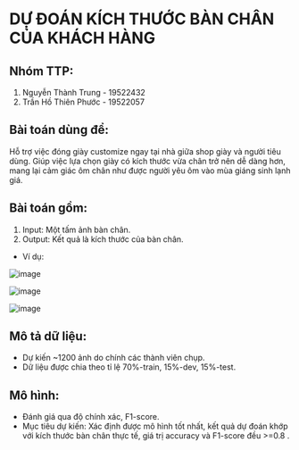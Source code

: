 # **DỰ ĐOÁN KÍCH THƯỚC BÀN CHÂN CỦA KHÁCH HÀNG**

## Nhóm TTP:

1. Nguyễn Thành Trung - 19522432
2. Trần Hồ Thiên Phước - 19522057

## Bài toán dùng để:
Hỗ trợ việc đóng giày customize ngay tại nhà giữa shop giày và người tiêu dùng. Giúp việc lựa chọn giày có kích thước vừa chân trở nên dễ dàng hơn, mang lại cảm giác ôm chân như được người yêu ôm vào mùa giáng sinh lạnh giá.

## Bài toán gồm:

1. Input: Một tấm ảnh bàn chân.
2. Output: Kết quả là kích thước của bàn chân.
- Ví dụ:

![image](https://user-images.githubusercontent.com/76487372/147303092-64719c0e-aac5-46f2-9655-7f449044f09d.png)

![image](https://user-images.githubusercontent.com/76487372/147303450-79fb205d-c273-4940-8cb8-95fe589145cd.png)

![image](https://user-images.githubusercontent.com/76487372/147303462-513ee868-9512-4e7b-aa9e-7fb2c23b453b.png)

## Mô tả dữ liệu:

- Dự kiến ~1200 ảnh do chính các thành viên chụp.
- Dữ liệu được chia theo tỉ lệ 70%-train, 15%-dev, 15%-test.

## Mô hình:

- Đánh giá qua độ chính xác, F1-score.
- Mục tiêu dự kiến: Xác định được mô hình tốt nhất, kết quả dự đoán khớp với kích thước bàn chân thực tế, giá trị accuracy và F1-score đều >=0.8 .




